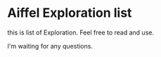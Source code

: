# Aiffel Exploration list
this is list of Exploration.
Feel free to read and use.

I'm waiting for any questions.
